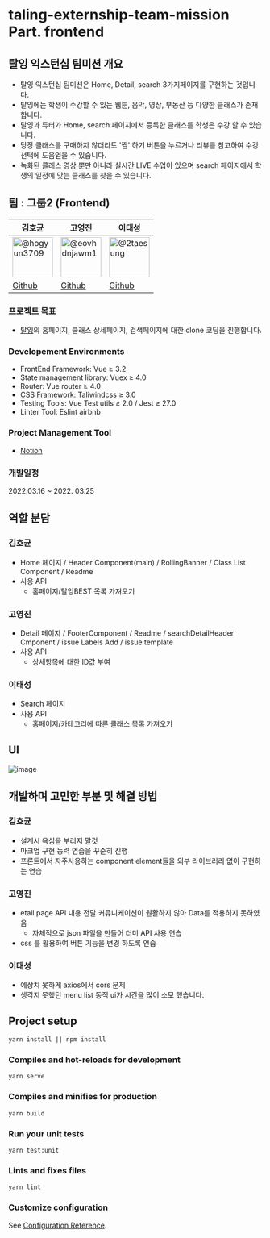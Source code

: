 # taling-externship-team-mission Part. frontend


## 탈잉 익스턴십 팀미션 개요
- 탈잉 익스턴십 팀미션은 Home, Detail, search 3가지페이지를 구현하는 것입니다. <br />
- 탈잉에는 학생이 수강할 수 있는 웹툰, 음악, 영상, 부동산 등 다양한 클래스가 존재합니다. <br />
- 탈잉과 튜터가 Home, search 페이지에서 등록한 클래스를 학생은 수강 할 수 있습니다. <br />
- 당장 클래스를 구매하지 않더라도 '찜' 하기 버튼을 누르거나 리뷰를 참고하여 수강 선택에 도움얻을 수 있습니다. <br />
- 녹화된 클래스 영상 뿐만 아니라 실시간 LIVE 수업이 있으며 search 페이지에서 학생의 일정에 맞는 클래스를 찾을 수 있습니다.

## 팀 : 그룹2 (Frontend)
 
| **김호균**                                                                                                                                                            | **고영진**                                                                                                                                                            | **이태성**                                                                                                                                                          |                                                                                                                                                         
| --------------------------------------------------------------------------------------------------------------------------------------------------------------------- | --------------------------------------------------------------------------------------------------------------------------------------------------------------------- | ------------------------------------------------------------------------------------------------------------------------------------------------------------------- |
| <img src="https://avatars.githubusercontent.com/u/16056892?v=4" alt="@hogyun3709" size="80" height="80" width="80" data-view-component="true" class="avatar circle"> | <img src="https://avatars.githubusercontent.com/u/70947883?v=4" alt="@eovhdnjawm1" size="80" height="80" width="80" data-view-component="true" class="avatar circle"> | <img src="https://avatars.githubusercontent.com/u/66891085?v=4" alt="@2taesung" size="80" height="80" width="80" data-view-component="true" class="avatar circle"> |
| [Github](https://github.com/hogyun3709)                                                                                                                              | [Github](https://github.com/eovhdnjawm1)                                                                                                                              | [Github](https://github.com/2taesung)                                                                                                                              |

### 프로젝트 목표

- [탈잉](https://taling.me/)의 홈페이지, 클래스 상세페이지, 검색페이지에 대한 clone 코딩을 진행합니다.

### Developement Environments

- FrontEnd Framework: Vue ≥ 3.2
- State management library: Vuex ≥ 4.0
- Router: Vue router ≥ 4.0
- CSS Framework: Taliwindcss ≥ 3.0
- Testing Tools: Vue Test utils ≥ 2.0 / Jest ≥ 27.0
- Linter Tool: Eslint airbnb

### Project Management Tool

- [Notion](https://www.notion.so/taesungportfolio/2-3e914bec62d54e88ba0efbf5003addde)

### 개발일정

2022.03.16 ~ 2022. 03.25

## 역할 분담

### 김호균

- Home 페이지 / Header Component(main) / RollingBanner / Class List Component / Readme
- 사용 API
  - 홈페이지/탈잉BEST 목록 가져오기

### 고영진
 - Detail 페이지 / FooterComponent / Readme / searchDetailHeader Cmponent / issue Labels Add / issue template
 - 사용 API
   - 상세항목에 대한 ID값 부여

### 이태성
 - Search 페이지
 - 사용 API
   - 홈페이지/카테고리에 따른 클래스 목록 가져오기

## UI
![image](https://user-images.githubusercontent.com/70947883/160116106-367df657-bcad-483a-aa2e-f5b98b5f6d48.png)

## 개발하며 고민한 부분 및 해결 방법

### 김호균
 - 설계시 욕심을 부리지 말것
 - 마크업 구현 능력 연습을 꾸준히 진행
 - 프론트에서 자주사용하는 component element들을 외부 라이브러리 없이 구현하는 연습

### 고영진
 - etail page API 내용 전달 커뮤니케이션이 원활하지 않아 Data를 적용하지 못하였음
    - 자체적으로 json 파일을 만들어 더미 API 사용 연습
 - css 를 활용하여 버튼 기능을 변경 하도록 연습

### 이태성
 - 예상치 못하게 axios에서 cors 문제
 - 생각지 못했던 menu list 동적 ui가 시간을 많이 소모 했습니다.


## Project setup
```
yarn install || npm install
```

### Compiles and hot-reloads for development
```
yarn serve
```

### Compiles and minifies for production
```
yarn build
```

### Run your unit tests
```
yarn test:unit
```

### Lints and fixes files
```
yarn lint
```

### Customize configuration
See [Configuration Reference](https://cli.vuejs.org/config/).
